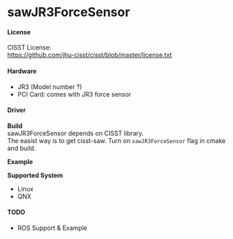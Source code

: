 sawJR3ForceSensor
=================

#### License
CISST License:  
https://github.com/jhu-cisst/cisst/blob/master/license.txt

#### Hardware 
* JR3 (Model number ?)
* PCI Card: comes with JR3 force sensor

#### Driver 
**Build**   
sawJR3ForceSensor depends on CISST library.  
The easist way is to get cisst-saw. Turn on 
```sawJR3ForceSensor``` flag in cmake and build. 

**Example** 


**Supported System** 
* Linux 
* QNX 

#### TODO
* ROS Support & Example
